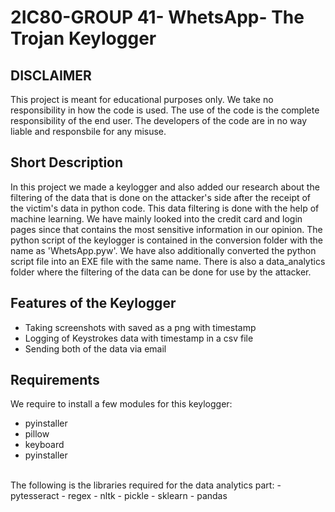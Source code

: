 # 2IC80-GROUP 41- WhetsApp- The Trojan Keylogger

## DISCLAIMER 
This project is meant for educational purposes only. We take no responsibility in how the code is used. The use of the code is the complete responsibility of the end user. The developers of the code are in no way liable and responsbile for any misuse.

## Short Description
In this project we made a keylogger and also added our research about the filtering of the data that is done on the attacker's side after the receipt of the victim's data in python code. This data filtering is done with the help of machine learning. We have mainly looked into the credit card and login pages since that contains the most sensitive information in our opinion. The python script of the keylogger is contained in the conversion folder with the name as 'WhetsApp.pyw'. We have also additionally converted the python script file into an EXE file with the same name. There is also a data_analytics folder where the filtering of the data can be done for use by the attacker.

## Features of the Keylogger
- Taking screenshots with saved as a png with timestamp
- Logging of Keystrokes data with timestamp in a csv file
- Sending both of the data via email

## Requirements 
We require to install a few modules for this keylogger:
- pyinstaller
- pillow
- keyboard
- pyinstaller
<br />
The following is the libraries required for the data analytics part:
- pytesseract 
- regex 
- nltk 
- pickle 
- sklearn 
- pandas

